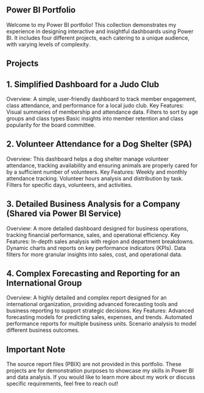 ## Power BI Portfolio

Welcome to my Power BI portfolio! This collection demonstrates my experience in designing interactive and insightful dashboards using Power BI. 
It includes four different projects, each catering to a unique audience, with varying levels of complexity.

## Projects ##

## 1. Simplified Dashboard for a Judo Club

  Overview: A simple, user-friendly dashboard to track member engagement, class attendance, and performance for a local judo club.
  Key Features:
        Visual summaries of membership and attendance data.
        Filters to sort by age groups and class types
        Basic insights into member retention and class popularity for the board committee.

## 2. Volunteer Attendance for a Dog Shelter (SPA)

  Overview: This dashboard helps a dog shelter manage volunteer attendance, tracking availability and ensuring animals are properly cared for by a sufficient number of volunteers.
  Key Features:
        Weekly and monthly attendance tracking.
        Volunteer hours analysis and distribution by task.
        Filters for specific days, volunteers, and activities.

## 3. Detailed Business Analysis for a Company (Shared via Power BI Service)

  Overview: A more detailed dashboard designed for business operations, tracking financial performance, sales, and operational efficiency.
  Key Features:
        In-depth sales analysis with region and department breakdowns.
        Dynamic charts and reports on key performance indicators (KPIs).
        Data filters for more granular insights into sales, cost, and operational data.


## 4. Complex Forecasting and Reporting for an International Group

  Overview: A highly detailed and complex report designed for an international organization, providing advanced forecasting tools and business reporting to support strategic decisions.
  Key Features:
        Advanced forecasting models for predicting sales, expenses, and trends.
        Automated performance reports for multiple business units.
        Scenario analysis to model different business outcomes.

## Important Note
The source report files (PBIX) are not provided in this portfolio. These projects are for demonstration purposes to showcase my skills in Power BI and data analysis. 
If you would like to learn more about my work or discuss specific requirements, feel free to reach out!
